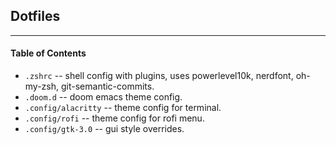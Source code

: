 ## Dotfiles

---
#### Table of Contents
- `.zshrc` -- shell config with plugins, uses powerlevel10k, nerdfont, oh-my-zsh, git-semantic-commits.
- `.doom.d` -- doom emacs theme config.
- `.config/alacritty` -- theme config for terminal. 
- `.config/rofi` -- theme config for rofi menu.
- `.config/gtk-3.0` -- gui style overrides.